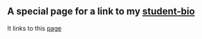 ## A special page for a link to my [student-bio](student-bios/Abdul.md)

It links to this [page](./introduction.md)





